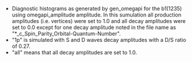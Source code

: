 - Diagnostic histograms as generated by gen_omegapi for the b1(1235) using omegapi_amplitude amplitude. In this sumulation all production amplitudes (i.e. vertices) were set to 1.0 and all decay amplitudes were set to 0.0 except for one decay amplitude noted in the file name as "*_c_Spin_Parity_Orbital-Quantum-Number".
- "1p" is simulated with S and D waves decay amplitudes with a D/S ratio of 0.27.
- "all" means that all decay amplitudes are set to 1.0.
